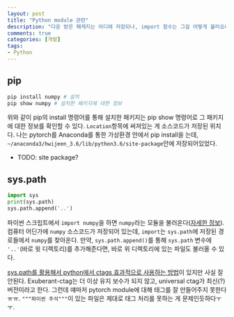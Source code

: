 ```yaml
---
layout: post
title: "Python module 관련"
description: "다운 받은 패캐지는 어디에 저장되나, import 함수는 그걸 어떻게 불러오나"
comments: true
categories: [개발]
tags:
- Python
---
```




## pip

``` bash
pip install numpy # 설치
pip show numpy # 설치한 패키지에 대한 정보
```

위와 같이 pip의 install 명령어를 통해 설치한 패키지는 pip show 명령어로 그 패키지에 대한 정보를 확인할 수 있다. `Location`항목에 써져있는 게 소스코드가 저장된 위치다. 나는 pytorch를 Anaconda를 통한 가상환경 안에서 pip install을 는데, `~/anaconda3/hwijeen_3.6/lib/python3.6/site-package`안에 저장되어있었다.

* TODO: site package?



## sys.path

```python
import sys
print(sys.path)
sys.path.append('..')
```

파이썬 스크립트에서 `import numpy`을 하면 `numpy`라는 모듈을 불러온다([자세한 정보](https://leemendelowitz.github.io/blog/how-does-python-find-packages.html)). 컴퓨터 어딘가에 `numpy` 소스코드가 저장되어 있는데, `import`는 `sys.path`에 저장된 경로들에서 `numpy`를 찾아온다. 만약, `sys.path.append()`를 통해 `sys.path` 변수에 `'..'`(바로 윗 디렉토리)를 추가해준다면, 바로 위 디렉토리에 있는 파일도 불러올 수 있다.

[sys.path를 활용해서 python에서 ctags 효과적으로 사용하는 방법](https://rampart81.github.io/post/python-ctags/)이 있지만 사실 잘 안된다. Exuberant-ctag는 더 이상 유지 보수가 되지 않고, universal ctag가 최신(?)버전이라고 한다. 그런데 얘마저 pytorch module에 대해 태그를 잘 만들어주지 못한다ㅠㅠ. `"""파이썬 주석"""`이 있는 파일은 제대로 태그 처리를 못하는 게 문제인듯하다ㅜㅜ.

